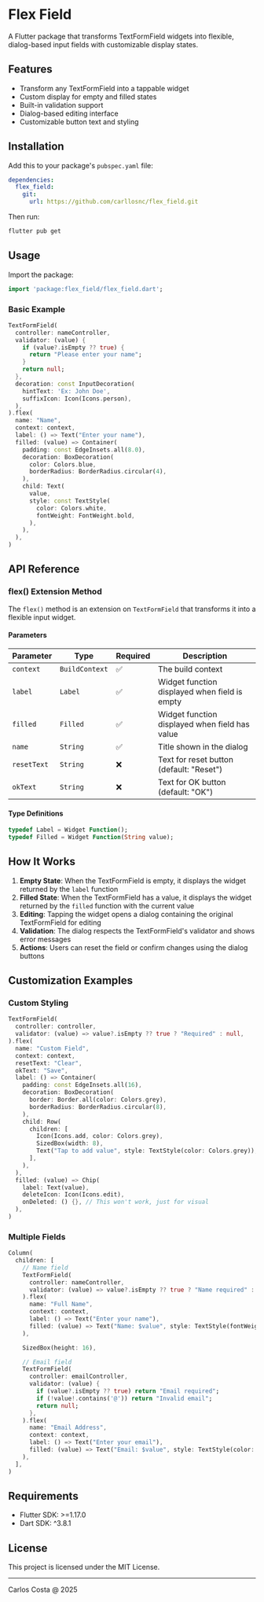 # Flex Field

A Flutter package that transforms TextFormField widgets into flexible, dialog-based input fields with customizable display states.

## Features

- Transform any TextFormField into a tappable widget
- Custom display for empty and filled states
- Built-in validation support
- Dialog-based editing interface
- Customizable button text and styling

## Installation

Add this to your package's `pubspec.yaml` file:

```yaml
dependencies:
  flex_field:
    git:
      url: https://github.com/carllosnc/flex_field.git
```

Then run:

```bash
flutter pub get
```

## Usage

Import the package:

```dart
import 'package:flex_field/flex_field.dart';
```

### Basic Example

```dart
TextFormField(
  controller: nameController,
  validator: (value) {
    if (value?.isEmpty ?? true) {
      return "Please enter your name";
    }
    return null;
  },
  decoration: const InputDecoration(
    hintText: 'Ex: John Doe',
    suffixIcon: Icon(Icons.person),
  ),
).flex(
  name: "Name",
  context: context,
  label: () => Text("Enter your name"),
  filled: (value) => Container(
    padding: const EdgeInsets.all(8.0),
    decoration: BoxDecoration(
      color: Colors.blue,
      borderRadius: BorderRadius.circular(4),
    ),
    child: Text(
      value,
      style: const TextStyle(
        color: Colors.white,
        fontWeight: FontWeight.bold,
      ),
    ),
  ),
)
```

## API Reference

### flex() Extension Method

The `flex()` method is an extension on `TextFormField` that transforms it into a flexible input widget.

#### Parameters

| Parameter | Type | Required | Description |
|-----------|------|----------|-------------|
| `context` | `BuildContext` | ✅ | The build context |
| `label` | `Label` | ✅ | Widget function displayed when field is empty |
| `filled` | `Filled` | ✅ | Widget function displayed when field has value |
| `name` | `String` | ✅ | Title shown in the dialog |
| `resetText` | `String` | ❌ | Text for reset button (default: "Reset") |
| `okText` | `String` | ❌ | Text for OK button (default: "OK") |

#### Type Definitions

```dart
typedef Label = Widget Function();
typedef Filled = Widget Function(String value);
```

## How It Works

1. **Empty State**: When the TextFormField is empty, it displays the widget returned by the `label` function
2. **Filled State**: When the TextFormField has a value, it displays the widget returned by the `filled` function with the current value
3. **Editing**: Tapping the widget opens a dialog containing the original TextFormField for editing
4. **Validation**: The dialog respects the TextFormField's validator and shows error messages
5. **Actions**: Users can reset the field or confirm changes using the dialog buttons

## Customization Examples

### Custom Styling

```dart
TextFormField(
  controller: controller,
  validator: (value) => value?.isEmpty ?? true ? "Required" : null,
).flex(
  name: "Custom Field",
  context: context,
  resetText: "Clear",
  okText: "Save",
  label: () => Container(
    padding: const EdgeInsets.all(16),
    decoration: BoxDecoration(
      border: Border.all(color: Colors.grey),
      borderRadius: BorderRadius.circular(8),
    ),
    child: Row(
      children: [
        Icon(Icons.add, color: Colors.grey),
        SizedBox(width: 8),
        Text("Tap to add value", style: TextStyle(color: Colors.grey)),
      ],
    ),
  ),
  filled: (value) => Chip(
    label: Text(value),
    deleteIcon: Icon(Icons.edit),
    onDeleted: () {}, // This won't work, just for visual
  ),
)
```

### Multiple Fields

```dart
Column(
  children: [
    // Name field
    TextFormField(
      controller: nameController,
      validator: (value) => value?.isEmpty ?? true ? "Name required" : null,
    ).flex(
      name: "Full Name",
      context: context,
      label: () => Text("Enter your name"),
      filled: (value) => Text("Name: $value", style: TextStyle(fontWeight: FontWeight.bold)),
    ),

    SizedBox(height: 16),

    // Email field
    TextFormField(
      controller: emailController,
      validator: (value) {
        if (value?.isEmpty ?? true) return "Email required";
        if (!value!.contains('@')) return "Invalid email";
        return null;
      },
    ).flex(
      name: "Email Address",
      context: context,
      label: () => Text("Enter your email"),
      filled: (value) => Text("Email: $value", style: TextStyle(color: Colors.blue)),
    ),
  ],
)
```

## Requirements

- Flutter SDK: >=1.17.0
- Dart SDK: ^3.8.1

## License

This project is licensed under the MIT License.

---

Carlos Costa @ 2025